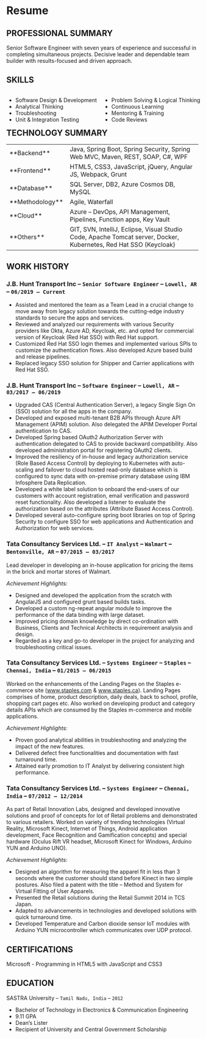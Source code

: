 # Resume

## PROFESSIONAL SUMMARY
Senior Software Engineer with seven years of experience and successful in completing simultaneous projects. Decisive leader and dependable team builder with results-focused and driven approach.

## SKILLS
<ul style="float: left;">
  <li>Software Design &amp; Development</li>
  <li>Analytical Thinking</li>
  <li>Troubleshooting</li>
  <li>Unit &amp; Integration Testing</li>
</ul>
<ul style="position: absolute;left: 50%;">
  <li>Problem Solving &amp; Logical Thinking</li>
  <li>Continuous Learning</li>
  <li>Mentoring &amp; Training</li>
  <li>Code Reviews</li>
</ul>

<h2 id="technology-summary" style="clear: both;">TECHNOLOGY SUMMARY</h2>
<table>
<colgroup>
  <col width="28%" />
  <col width="68%" />
</colgroup>
<tbody>
<tr>
  <td markdown="span">**Backend**</td>
  <td>Java, Spring Boot, Spring Security, Spring Web MVC, Maven, REST, SOAP, C#, WPF</td>
</tr>
<tr>
  <td markdown="span">**Frontend**</td>
  <td>HTML5, CSS3, JavaScript, jQuery, Angular JS, Webpack, Grunt</td>
</tr>
<tr>
  <td markdown="span">**Database**</td>
  <td>SQL Server, DB2, Azure Cosmos DB, MySQL</td>
</tr>
<tr>
  <td markdown="span">**Methodology**</td>
  <td>Agile, Waterfall</td>
</tr>
<tr>
  <td markdown="span">**Cloud**</td>
  <td>Azure – DevOps, API Management, Pipelines, Function apps, Key Vault</td>
</tr>
<tr>
  <td markdown="span">**Others**</td>
  <td>GIT, SVN, IntelliJ, Eclipse, Visual Studio Code, Apache Tomcat server, Docker, Kubernetes, Red Hat SSO (Keycloak)</td>
</tr>
</tbody>
</table>

## WORK HISTORY
### J.B. Hunt Transport Inc – `Senior Software Engineer` – `Lowell, AR` – `06/2019 – Current`
* Assisted and mentored the team as a Team Lead in a crucial change to move away from legacy solution towards the cutting-edge industry standards to secure the apps and services.
* Reviewed and analyzed our requirements with various Security providers like Okta, Azure AD, Keycloak, etc. and opted for commercial version of Keycloak (Red Hat SSO) with Red Hat support.
* Customized Red Hat SSO login themes and implemented various SPIs to customize the authentication flows. Also developed Azure based build and release pipelines.
* Replaced legacy SSO solution for Shipper and Carrier applications with Red Hat SSO.

### J.B. Hunt Transport Inc – `Software Engineer` – `Lowell, AR` – `03/2017 – 06/2019`
* Upgraded CAS (Central Authentication Server), a legacy Single Sign On (SSO) solution for all the apps in the company.
* Developed and exposed multi-tenant B2B APIs through Azure API Management (APIM) solution. Also delegated the APIM Developer Portal authentication to CAS.
* Developed Spring based OAuth2 Authorization Server with authentication delegated to CAS to provide backward compatibility. Also developed administration portal for registering OAuth2 clients.
* Improved the resiliency of in-house and legacy authorization service (Role Based Access Control) by deploying to Kubernetes with auto-scaling and failover to cloud hosted read-only database which is configured to sync data with on-premise primary database using IBM Infosphere Data Replication.
* Developed a white label solution to onboard the end-users of our customers with account registration, email verification and password reset functionality. Also developed a listener to evaluate the authorization based on the attributes (Attribute Based Access Control).
* Developed several auto-configure spring boot libraries on top of Spring Security to configure SSO for web applications and Authentication and Authorization for web services.

### Tata Consultancy Services Ltd. – `IT Analyst` – `Walmart` – `Bentonville, AR` – `07/2015 – 03/2017`
Lead developer in developing an in-house application for pricing the items in the brick and mortar stores of Walmart.

*Achievement Highlights:*
* Designed and developed the application from the scratch  with AngularJS and configured grunt based builds tasks.
* Developed a custom ng-repeat angular module to improve the performance of the data binding with large dataset.
* Improved pricing domain knowledge by direct co-ordination with Business, Clients and Technical Architects in requirement analysis and design.
* Regarded as a key and go-to developer in the project for analyzing and troubleshooting critical issues.

### Tata Consultancy Services Ltd. – `Systems Engineer` – `Staples` – `Chennai, India` – `01/2015 – 06/2015`
Worked on the enhancements of the Landing Pages on the Staples e-commerce site (www.staples.com & www.staples.ca). Landing Pages comprises of home, product description, daily deals, back to school, profile, shopping cart pages etc. Also worked on developing product and category details APIs which are consumed by the Staples m-commerce and mobile applications.

*Achievement Highlights:*
* Proven good analytical abilities in troubleshooting and analyzing the impact of the new features.
* Delivered defect free functionalities and documentation with fast turnaround time.
* Attained early promotion to IT Analyst by delivering consistent high performance.

### Tata Consultancy Services Ltd. – `Systems Engineer` – `Chennai, India` – `07/2012 – 12/2014`
As part of Retail Innovation Labs, designed and developed innovative solutions and proof of concepts for lot of Retail problems and demonstrated to various retailers. Worked on variety of trending technologies (Virtual Reality, Microsoft Kinect, Internet of Things, Android application development, Face Recognition and Gamification concepts) and special hardware (Oculus Rift VR headset, Microsoft Kinect for Windows, Arduino YUN and Arduino UNO). 

*Achievement Highlights:*
* Designed an algorithm for measuring the apparel fit in less than 3 seconds where the customer should stand before Kinect in two simple postures. Also filed a patent with the title – Method and System for Virtual Fitting of User Apparels.
* Presented the Retail solutions during the Retail Summit 2014 in TCS Japan.
* Adapted to advancements in technologies and developed solutions with quick turnaround time.
* Developed Temperature and Carbon dioxide sensor IoT modules with Arduino YUN microcontroller which communicates over UDP protocol.

## CERTIFICATIONS
Microsoft - Programming in HTML5 with JavaScript and CSS3

## EDUCATION
SASTRA University – `Tamil Nadu, India` – `2012`
* Bachelor of Technology in Electronics & Communication Engineering
* 9.11 GPA
* Dean’s Lister
* Recipient of University and Central Government Scholarship
